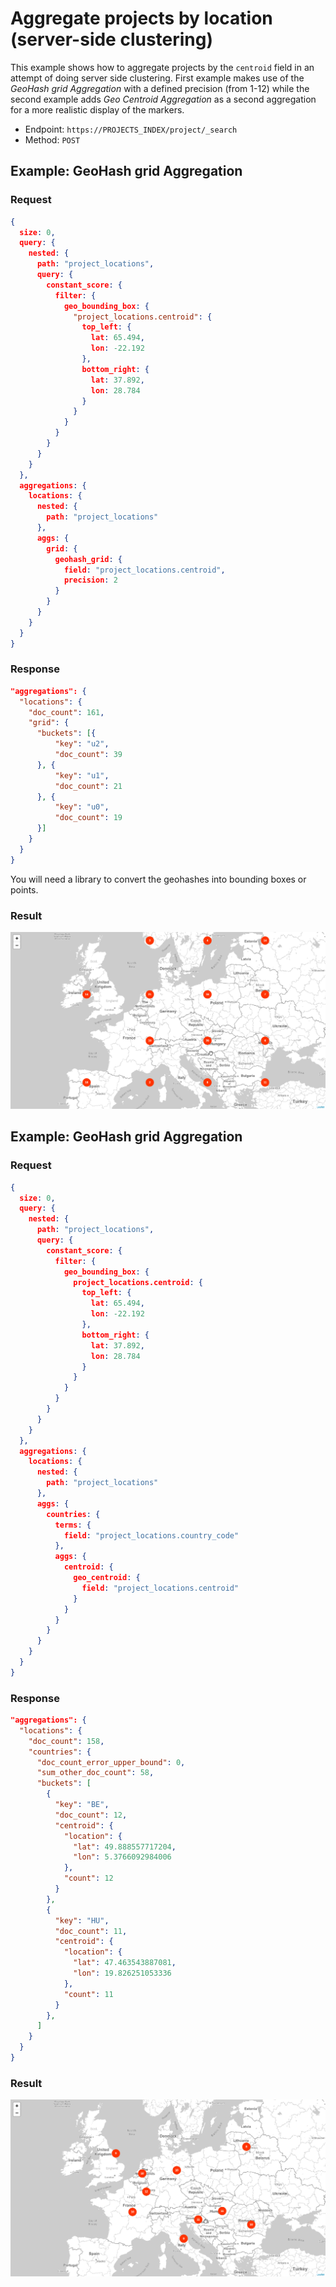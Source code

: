 # Aggregate projects by location (server-side clustering)

This example shows how to aggregate projects by the `centroid` field in an attempt of doing server side clustering.
First example makes use of the _GeoHash grid Aggregation_ with a defined precision (from 1-12)
while the second example adds _Geo Centroid Aggregation_ as a second aggregation for a more realistic display of the markers.

* Endpoint: `https://PROJECTS_INDEX/project/_search`
* Method: `POST`

## Example: GeoHash grid Aggregation

### Request

```json
{
  size: 0,
  query: {
    nested: {
      path: "project_locations",
      query: {
        constant_score: {
          filter: {
            geo_bounding_box: {
              "project_locations.centroid": {
                top_left: {
                  lat: 65.494,
                  lon: -22.192
                },
                bottom_right: {
                  lat: 37.892,
                  lon: 28.784
                }
              }
            }
          }
        }
      }
    }
  },
  aggregations: {
    locations: {
      nested: {
        path: "project_locations"
      },
      aggs: {
        grid: {
          geohash_grid: {
            field: "project_locations.centroid",
            precision: 2
          }
        }
      }
    }
  }
}
```

### Response

```json
"aggregations": {
  "locations": {
    "doc_count": 161,
    "grid": {
      "buckets": [{
          "key": "u2",
          "doc_count": 39
      }, {
          "key": "u1",
          "doc_count": 21
      }, {
          "key": "u0",
          "doc_count": 19
      }]
    }
  }
}
```

You will need a library to convert the geohashes into bounding boxes or points.

### Result

![GeoHash grid Aggregation](./aggregation_geohash.gif)

## Example: GeoHash grid Aggregation

### Request

```json
{
  size: 0,
  query: {
    nested: {
      path: "project_locations",
      query: {
        constant_score: {
          filter: {
            geo_bounding_box: {
              project_locations.centroid: {
                top_left: {
                  lat: 65.494,
                  lon: -22.192
                },
                bottom_right: {
                  lat: 37.892,
                  lon: 28.784
                }
              }
            }
          }
        }
      }
    }
  },
  aggregations: {
    locations: {
      nested: {
        path: "project_locations"
      },
      aggs: {
        countries: {
          terms: {
            field: "project_locations.country_code"
          },
          aggs: {
            centroid: {
              geo_centroid: {
                field: "project_locations.centroid"
              }
            }
          }
        }
      }
    }
  }
}
```

### Response

```json
"aggregations": {
  "locations": {
    "doc_count": 158,
    "countries": {
      "doc_count_error_upper_bound": 0,
      "sum_other_doc_count": 58,
      "buckets": [
        {
          "key": "BE",
          "doc_count": 12,
          "centroid": {
            "location": {
              "lat": 49.888557717204,
              "lon": 5.3766092984006
            },
            "count": 12
          }
        },
        {
          "key": "HU",
          "doc_count": 11,
          "centroid": {
            "location": {
              "lat": 47.463543887081,
              "lon": 19.826251053336
            },
            "count": 11
          }
        },
      ]
    }
  }
}
```

### Result

![GeoHash grid Aggregation](./aggregation_centroid.gif)
